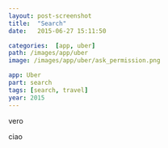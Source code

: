 ```yaml
---
layout: post-screenshot
title:  "Search"
date:   2015-06-27 15:11:50

categories:  [app, uber]
path: /images/app/uber
image: /images/app/uber/ask_permission.png

app: Uber
part: search
tags: [search, travel]
year: 2015
---
```



vero

ciao